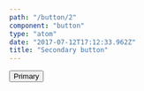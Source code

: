 ```yaml
---
path: "/button/2"
component: "button"
type: "atom"
date: "2017-07-12T17:12:33.962Z"
title: "Secondary button"
---
```


<Button secondary>
  Primary
</Button>
